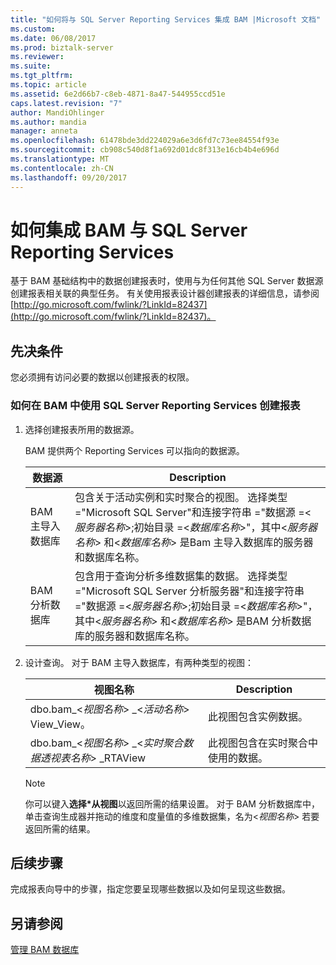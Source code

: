 ```yaml
---
title: "如何将与 SQL Server Reporting Services 集成 BAM |Microsoft 文档"
ms.custom: 
ms.date: 06/08/2017
ms.prod: biztalk-server
ms.reviewer: 
ms.suite: 
ms.tgt_pltfrm: 
ms.topic: article
ms.assetid: 6e2d66b7-c8eb-4871-8a47-544955ccd51e
caps.latest.revision: "7"
author: MandiOhlinger
ms.author: mandia
manager: anneta
ms.openlocfilehash: 61478bde3dd224029a6e3d6fd7c73ee84554f93e
ms.sourcegitcommit: cb908c540d8f1a692d01dc8f313e16cb4b4e696d
ms.translationtype: MT
ms.contentlocale: zh-CN
ms.lasthandoff: 09/20/2017
---
```

# <a name="how-to-integrate-bam-with-sql-server-reporting-services"></a>如何集成 BAM 与 SQL Server Reporting Services
基于 BAM 基础结构中的数据创建报表时，使用与为任何其他 SQL Server 数据源创建报表相关联的典型任务。 有关使用报表设计器创建报表的详细信息，请参阅[http://go.microsoft.com/fwlink/?LinkId=82437](http://go.microsoft.com/fwlink/?LinkId=82437)。  
  
## <a name="prerequisites"></a>先决条件  
 您必须拥有访问必要的数据以创建报表的权限。  
  
### <a name="how-to-create-a-report-in-bam-by-using-sql-server-reporting-service"></a>如何在 BAM 中使用 SQL Server Reporting Services 创建报表  
  
1.  选择创建报表所用的数据源。  
  
     BAM 提供两个 Reporting Services 可以指向的数据源。  
  
    |数据源|Description|  
    |-----------------|-----------------|  
    |BAM 主导入数据库|包含关于活动实例和实时聚合的视图。 选择类型 ="Microsoft SQL Server"和连接字符串 ="数据源 =\<*服务器名称*>;初始目录 =\<*数据库名称*>"，其中\<*服务器名称*> 和\<*数据库名称*> 是Bam 主导入数据库的服务器和数据库名称。|  
    |BAM 分析数据库|包含用于查询分析多维数据集的数据。 选择类型 ="Microsoft SQL Server 分析服务器"和连接字符串 ="数据源 =\<*服务器名称*>;初始目录 =\<*数据库名称*>"，其中\<*服务器名称*> 和\<*数据库名称*> 是BAM 分析数据库的服务器和数据库名称。|  
  
2.  设计查询。 对于 BAM 主导入数据库，有两种类型的视图：  
  
    |视图名称|Description|  
    |---------------|-----------------|  
    |dbo.bam_\<*视图名称*> _\<*活动名称*> View_View。|此视图包含实例数据。|  
    |dbo.bam_\<*视图名称*> _\<*实时聚合数据透视表名称*> _RTAView|此视图包含在实时聚合中使用的数据。|  
  
    > [!NOTE]
    >  你可以键入**选择\*从视图**以返回所需的结果设置。 对于 BAM 分析数据库中，单击查询生成器并拖动的维度和度量值的多维数据集，名为\<*视图名称*> 若要返回所需的结果。  
  
## <a name="next-steps"></a>后续步骤  
 完成报表向导中的步骤，指定您要呈现哪些数据以及如何呈现这些数据。  
  
## <a name="see-also"></a>另请参阅  
 [管理 BAM 数据库](../core/managing-bam-databases.md)